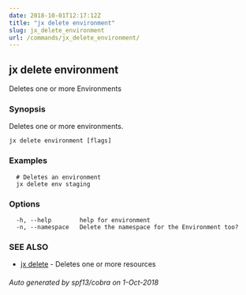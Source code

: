 ```yaml
---
date: 2018-10-01T12:17:12Z
title: "jx delete environment"
slug: jx_delete_environment
url: /commands/jx_delete_environment/
---
```

## jx delete environment

Deletes one or more Environments

### Synopsis

Deletes one or more environments.

```
jx delete environment [flags]
```

### Examples

```
  # Deletes an environment
  jx delete env staging
```

### Options

```
  -h, --help        help for environment
  -n, --namespace   Delete the namespace for the Environment too?
```

### SEE ALSO

* [jx delete](/commands/jx_delete/)	 - Deletes one or more resources

###### Auto generated by spf13/cobra on 1-Oct-2018
